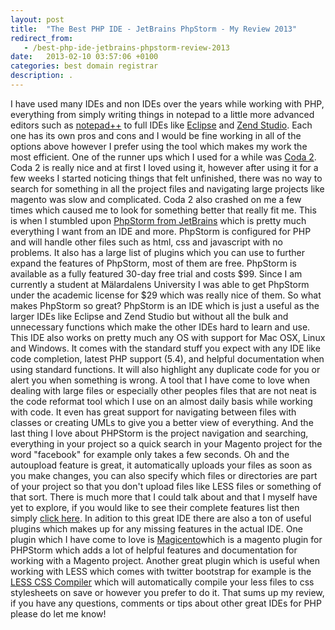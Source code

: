 ```yaml
---
layout: post
title:  "The Best PHP IDE - JetBrains PhpStorm - My Review 2013"
redirect_from:
   - /best-php-ide-jetbrains-phpstorm-review-2013
date:   2013-02-10 03:57:06 +0100
categories: best domain registrar
description: .
---
```


I have used many IDEs and non IDEs over the years while working with PHP, everything from simply writing things in notepad to a little more advanced editors such as [notepad++](http://notepad-plus-plus.org/ "Notepad++") to full IDEs like [Eclipse](http://www.eclipse.org/ "Eclipse") and [Zend Studio](http://www.zend.com/en/products/studio/ "Zend Studio"). Each one has its own pros and cons and I would be fine working in all of the options above however I prefer using the tool which makes my work the most efficient. One of the runner ups which I used for a while was [Coda 2](http://panic.com/coda/ "Coda 2"). Coda 2 is really nice and at first I loved using it, however after using it for a few weeks I started noticing things that felt unfinished, there was no way to search for something in all the project files and navigating large projects like magento was slow and complicated. Coda 2 also crashed on me a few times which caused me to look for something better that really fit me. This is when I stumbled upon [PhpStorm from JetBrains](http://www.jetbrains.com/phpstorm/ "PHPStorm from Jetbrains") which is pretty much everything I want from an IDE and more. PhpStorm is configured for PHP and will handle other files such as html, css and javascript with no problems. It also has a large list of plugins which you can use to further expand the features of PhpStorm, most of them are free. PhpStorm is available as a fully featured 30-day free trial and costs $99. Since I am currently a student at Mälardalens University I was able to get PhpStorm under the academic license for $29 which was really nice of them. So what makes PhpStorm so great? PhpStorm is an IDE which is just a useful as the larger IDEs like Eclipse and Zend Studio but without all the bulk and unnecessary functions which make the other IDEs hard to learn and use. This IDE also works on pretty much any OS with support for Mac OSX, Linux and Windows. It comes with the standard stuff you expect with any IDE like code completion, latest PHP support (5.4), and helpful documentation when using standard functions. It will also highlight any duplicate code for you or alert you when something is wrong. A tool that I have come to love when dealing with large files or especially other peoples files that are not neat is the code reformat tool which I use on an almost daily basis while working with code. It even has great support for navigating between files with classes or creating UMLs to give you a better view of everything. And the last thing I love about PHPStorm is the project navigation and searching, everything in your project so a quick search in your Magento project for the word "facebook" for example only takes a few seconds. Oh and the autoupload feature is great, it automatically uploads your files as soon as you make changes, you can also specify which files or directories are part of your project so that you don't upload files like LESS files or something of that sort. There is much more that I could talk about and that I myself have yet to explore, if you would like to see their complete features list then simply [click here](http://www.jetbrains.com/phpstorm/features/index.html "PHPStorm features list"). In adition to this great IDE there are also a ton of useful plugins which makes up for any missing features in the actual IDE. One plugin which I have come to love is [Magicento](http://magicento.com/ "Magicento PHPStorm Plugin")which is a magento plugin for PHPStorm which adds a lot of helpful features and documentation for working with a Magento project. Another great plugin which is useful when working with LESS which comes with twitter bootstrap for example is the [LESS CSS Compiler](http://plugins.jetbrains.com/plugin?pr=idea&pluginId=7059 "LESS CSS Compiler for PHPStorm") which will automatically compile your less files to css stylesheets on save or however you prefer to do it. That sums up my review, if you have any questions, comments or tips about other great IDEs for PHP please do let me know!